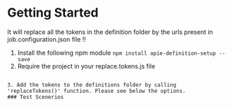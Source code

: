 # Getting Started
It will replace all the tokens in the definition folder by the urls present in job.configuration.json file !!
1. Install the following npm module
    ``` npm install apie-definition-setup --save ```
2. Require the project in your replace.tokens.js file
   ``` const { replaceTokens } = require('apie-definition-setup');
 ```
3. Add the tokens to the definitions folder by calling 'replaceTokens()' function. Please see below the options.
### Test Scenerios
